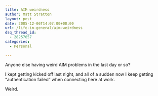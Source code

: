 ```yaml
---
title: AIM weirdness
author: Matt Stratton
layout: post
date: 2005-12-06T14:07:00+00:00
url: /life-in-general/aim-weirdness
dsq_thread_id:
  - 28257057
categories:
  - Personal

---
```

Anyone else having weird AIM problems in the last day or so?

I kept getting kicked off last night, and all of a sudden now I keep getting &#8220;authentication failed&#8221; when connecting here at work.

Weird.